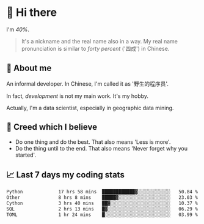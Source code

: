 # 👋 Hi there

I'm *40%*.

> It's a nickname and the real name also in a way.
> My real name pronunciation is similar to *forty percent* ('四成') in Chinese.

## :speech_balloon: About me

An informal developer. In Chinese, I'm called it as '野生的程序员'.

In fact, _development_ is not my main work. It's my hobby.

Actually, I'm a data scientist, especially in geographic data mining.

## :see_no_evil: Creed which I believe

- Do one thing and do the best. That also means 'Less is more'.
- Do the thing until to the end. That also means 'Never forget why you started'.

## :chart_with_upwards_trend: Last 7 days my coding stats

<!--START_SECTION:waka-->

```txt
Python             17 hrs 58 mins  ████████████▓░░░░░░░░░░░░   50.84 %
Other              8 hrs 8 mins    █████▓░░░░░░░░░░░░░░░░░░░   23.03 %
Cython             3 hrs 40 mins   ██▓░░░░░░░░░░░░░░░░░░░░░░   10.37 %
SQL                2 hrs 13 mins   █▓░░░░░░░░░░░░░░░░░░░░░░░   06.29 %
TOML               1 hr 24 mins    █░░░░░░░░░░░░░░░░░░░░░░░░   03.99 %
```

<!--END_SECTION:waka-->
